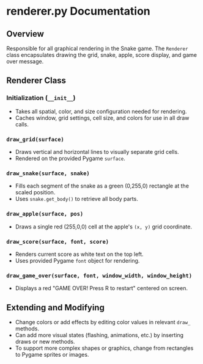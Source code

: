 # renderer.py Documentation

## Overview

Responsible for all graphical rendering in the Snake game. The `Renderer` class encapsulates drawing the grid, snake, apple, score display, and game over message.

## Renderer Class

### Initialization (`__init__`)
- Takes all spatial, color, and size configuration needed for rendering.
- Caches window, grid settings, cell size, and colors for use in all draw calls.

### `draw_grid(surface)`
- Draws vertical and horizontal lines to visually separate grid cells.
- Rendered on the provided Pygame `surface`.

### `draw_snake(surface, snake)`
- Fills each segment of the snake as a green (0,255,0) rectangle at the scaled position.
- Uses `snake.get_body()` to retrieve all body parts.

### `draw_apple(surface, pos)`
- Draws a single red (255,0,0) cell at the apple's `(x, y)` grid coordinate.

### `draw_score(surface, font, score)`
- Renders current score as white text on the top left.
- Uses provided Pygame `font` object for rendering.

### `draw_game_over(surface, font, window_width, window_height)`
- Displays a red "GAME OVER! Press R to restart" centered on screen.

## Extending and Modifying
- Change colors or add effects by editing color values in relevant `draw_` methods.
- Can add more visual states (flashing, animations, etc.) by inserting draws or new methods.
- To support more complex shapes or graphics, change from rectangles to Pygame sprites or images.
